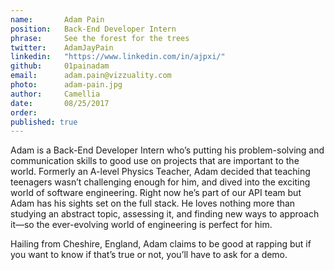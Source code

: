 ```yaml
---
name:       Adam Pain
position:   Back-End Developer Intern
phrase:     See the forest for the trees
twitter:    AdamJayPain
linkedin:   "https://www.linkedin.com/in/ajpxi/"
github:		01painadam
email:      adam.pain@vizzuality.com
photo:      adam-pain.jpg
author:     Camellia
date:       08/25/2017
order:      
published: true
---
```

Adam is a Back-End Developer Intern who’s putting his problem-solving and communication skills to good use on projects that are important to the world. Formerly an A-level Physics Teacher, Adam decided that teaching teenagers wasn’t challenging enough for him, and dived into the exciting world of software engineering. Right now he’s part of our API team but Adam has his sights set on the full stack. He loves nothing more than studying an abstract topic, assessing it, and finding new ways to approach it—so the ever-evolving world of engineering is perfect for him. 

Hailing from Cheshire, England, Adam claims to be good at rapping but if you want to know if that’s true or not, you’ll have to ask for a demo. 
